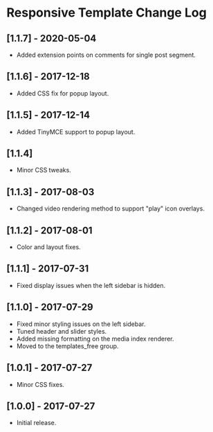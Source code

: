 
# Responsive Template Change Log

## [1.1.7] - 2020-05-04

- Added extension points on comments for single post segment.

## [1.1.6] - 2017-12-18

- Added CSS fix for popup layout.

## [1.1.5] - 2017-12-14

- Added TinyMCE support to popup layout.

## [1.1.4]

- Minor CSS tweaks.

## [1.1.3] - 2017-08-03

- Changed video rendering method to support "play" icon overlays.

## [1.1.2] - 2017-08-01

- Color and layout fixes.

## [1.1.1] - 2017-07-31

- Fixed display issues when the left sidebar is hidden.

## [1.1.0] - 2017-07-29

- Fixed minor styling issues on the left sidebar.
- Tuned header and slider styles.
- Added missing formatting on the media index renderer.
- Moved to the templates_free group.

## [1.0.1] - 2017-07-27

- Minor CSS fixes.

## [1.0.0] - 2017-07-27

- Initial release.
